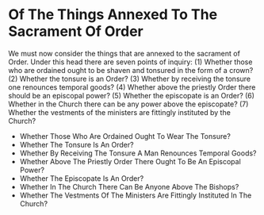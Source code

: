 # Of The Things Annexed To The Sacrament Of Order

We must now consider the things that are annexed to the sacrament of Order. Under this head there are seven points of inquiry:
(1) Whether those who are ordained ought to be shaven and tonsured in the form of a crown?
(2) Whether the tonsure is an Order?
(3) Whether by receiving the tonsure one renounces temporal goods?
(4) Whether above the priestly Order there should be an episcopal power?
(5) Whether the episcopate is an Order?
(6) Whether in the Church there can be any power above the episcopate?
(7) Whether the vestments of the ministers are fittingly instituted by the Church?

* Whether Those Who Are Ordained Ought To Wear The Tonsure?
* Whether The Tonsure Is An Order?
* Whether By Receiving The Tonsure A Man Renounces Temporal Goods?
* Whether Above The Priestly Order There Ought To Be An Episcopal Power?
* Whether The Episcopate Is An Order?
* Whether In The Church There Can Be Anyone Above The Bishops?
* Whether The Vestments Of The Ministers Are Fittingly Instituted In The Church?